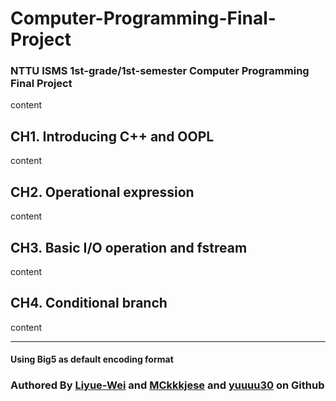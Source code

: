 # Computer-Programming-Final-Project
### NTTU ISMS 1st-grade/1st-semester Computer Programming Final Project 

content

## CH1. Introducing C++ and OOPL
content

## CH2. Operational expression
content

## CH3. Basic I/O operation and fstream
content

## CH4. Conditional branch
content

---
#### **Using Big5 as default encoding format**
### Authored By [Liyue-Wei](https://github.com/Liyue-Wei) and [MCkkkjese](https://github.com/MCkkkjese) and [yuuuu30]() on Github